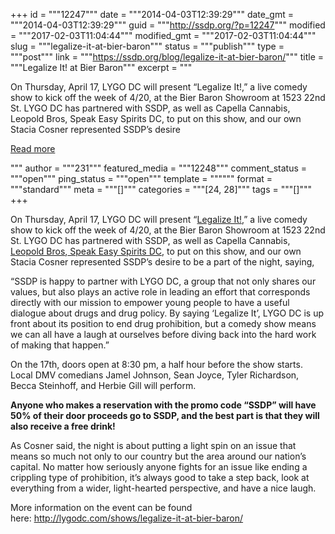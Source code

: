 +++
id = """12247"""
date = """2014-04-03T12:39:29"""
date_gmt = """2014-04-03T12:39:29"""
guid = """http://ssdp.org/?p=12247"""
modified = """2017-02-03T11:04:44"""
modified_gmt = """2017-02-03T11:04:44"""
slug = """legalize-it-at-bier-baron"""
status = """publish"""
type = """post"""
link = """https://ssdp.org/blog/legalize-it-at-bier-baron/"""
title = """Legalize It! at Bier Baron"""
excerpt = """<p>On Thursday, April 17, LYGO DC will present “Legalize It!,” a live comedy show to kick off the week of 4/20, at the Bier Baron Showroom at 1523 22nd St. LYGO DC has partnered with SSDP, as well as Capella Cannabis, Leopold Bros, Speak Easy Spirits DC, to put on this show, and our own Stacia Cosner represented SSDP’s desire</p>
<div class="h10"></div>
<p><a class="more-link2 flat" href="https://ssdp.org/blog/legalize-it-at-bier-baron/">Read more</a></p>
"""
author = """231"""
featured_media = """12248"""
comment_status = """open"""
ping_status = """open"""
template = """"""
format = """standard"""
meta = """[]"""
categories = """[24, 28]"""
tags = """[]"""
+++
<p dir="ltr">On Thursday, April 17, LYGO DC will present “<a href="http://lygodc.com/shows/legalize-it-at-bier-baron/" target="_blank">Legalize It!</a>,” a live comedy show to kick off the week of 4/20, at the Bier Baron Showroom at 1523 22nd St. LYGO DC has partnered with SSDP, as well as Capella Cannabis,<a href="http://www.leopoldbros.com/New_site/Leopold_Bros.html" target="_blank"> Leopold Bros</a>,<a href="http://speakeasyspiritsdc.com/" target="_blank"> Speak Easy Spirits DC</a>, to put on this show, and our own Stacia Cosner represented SSDP’s desire to be a part of the night, saying,</p>

<p dir="ltr">“SSDP is happy to partner with LYGO DC, a group that not only shares our values, but also plays an active role in leading an effort that corresponds directly with our mission to empower young people to have a useful dialogue about drugs and drug policy. By saying &#8216;Legalize It&#8217;, LYGO DC is up front about its position to end drug prohibition, but a comedy show means we can all have a laugh at ourselves before diving back into the hard work of making that happen.”</p>

<p dir="ltr">On the 17th, doors open at 8:30 pm, a half hour before the show starts. Local DMV comedians Jamel Johnson, Sean Joyce, Tyler Richardson, Becca Steinhoff, and Herbie Gill will perform.</p>

<p dir="ltr"><strong>Anyone who makes a reservation with the promo code “SSDP” will have 50% of their door proceeds go to SSDP, and the best part is that they will also receive a free drink! </strong></p>

<p dir="ltr">As Cosner said, the night is about putting a light spin on an issue that means so much not only to our country but the area around our nation’s capital. No matter how seriously anyone fights for an issue like ending a crippling type of prohibition, it’s always good to take a step back, look at everything from a wider, light-hearted perspective, and have a nice laugh.</p>

<p dir="ltr"></p>

<p dir="ltr">More information on the event can be found here: <a href="http://lygodc.com/shows/legalize-it-at-bier-baron/" target="_blank">http://lygodc.com/shows/legalize-it-at-bier-baron/</a></p>

&nbsp;
